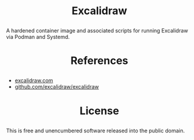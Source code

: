 ﻿<!-- This is free and unencumbered software released into the public domain -->

# <p align=center>Excalidraw

A hardened container image and associated scripts for running Excalidraw via
Podman and Systemd.

# <p align=center>References

- [excalidraw.com](https://excalidraw.com)
- [github.com/excalidraw/excalidraw](https://github.com/excalidraw/excalidraw)

# <p align=center>License

This is free and unencumbered software released into the public domain.
